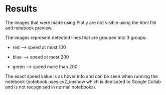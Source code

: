 # Results

The images that were made using Plotly are not visible using the html file and notebook preview.

The images represent detected lines that are grouped into 3 groups:

* red --> speed at most 100

* blue --> speed at most 200

* green --> speed more than 200

The exact speed value is as hover info and can be seen when running the notebook (notebook uses cv2_imshow which is dedicated to Google Collab and is not recognised in normal notebooks).

